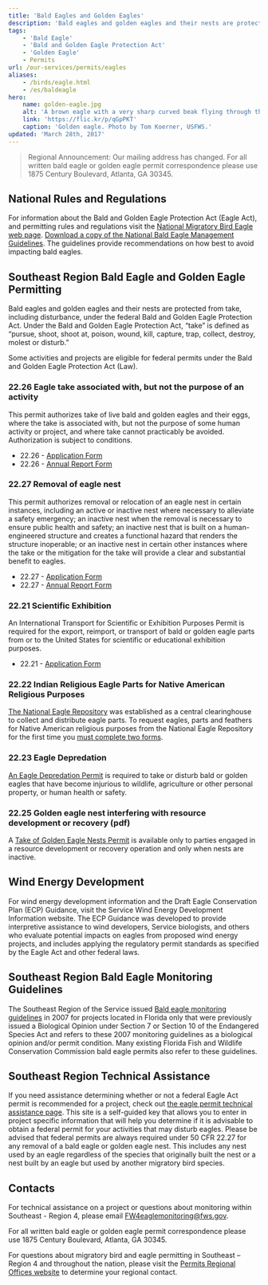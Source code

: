 ```yaml
---
title: 'Bald Eagles and Golden Eagles'
description: 'Bald eagles and golden eagles and their nests are protected from take, including disturbance, under the federal Bald and Golden Eagle Protection Act.'
tags:
    - 'Bald Eagle'
    - 'Bald and Golden Eagle Protection Act'
    - 'Golden Eagle'
    - Permits
url: /our-services/permits/eagles
aliases:
    - /birds/eagle.html
    - /es/baldeagle
hero:
    name: golden-eagle.jpg
    alt: 'A brown eagle with a very sharp curved beak flying through the air.'
    link: 'https://flic.kr/p/qGpPKT'
    caption: 'Golden eagle. Photo by Tom Koerner, USFWS.'
updated: 'March 28th, 2017'
---
```


> Regional Announcement: Our mailing address has changed. For all written bald eagle or golden eagle permit correspondence please use 1875 Century Boulevard,  Atlanta, GA 30345.

## National Rules and Regulations

For information about the Bald and Golden Eagle Protection Act (Eagle Act), and permitting rules and regulations visit the [National Migratory Bird Eagle web page](https://www.fws.gov/birds/management/managed-species/bald-and-golden-eagle-information.php).  [Download a copy of the National Bald Eagle Management Guidelines](https://catalog.data.gov/dataset/national-bald-eagle-management-guidelines).  The guidelines provide recommendations on how best to avoid impacting bald eagles.

## Southeast Region Bald Eagle and Golden Eagle Permitting

Bald eagles and golden eagles and their nests are protected from take, including disturbance, under the federal Bald and Golden Eagle Protection Act. Under the Bald and Golden Eagle Protection Act, “take” is defined as “pursue, shoot, shoot at, poison,
wound, kill, capture, trap, collect, destroy, molest or disturb.”

Some activities and projects are eligible for federal permits under the Bald and Golden Eagle Protection Act (Law).

### 22.26 Eagle take associated with, but not the purpose of an activity

This permit authorizes take of live bald and golden eagles and their eggs, where the take is associated with, but not the purpose of some human activity or project, and where take cannot practicably be avoided. Authorization is subject to conditions.

 - 22.26 - [Application Form](https://www.fws.gov/forms/3-200-71.pdf)
 - 22.26 - [Annual Report Form](https://www.fws.gov/forms/3-202-15.pdf)

### 22.27 Removal of eagle nest

This permit authorizes removal or relocation of an eagle nest in certain instances, including an active or inactive nest where necessary to alleviate a safety emergency; an inactive nest when the removal is necessary to ensure public health and safety; an inactive nest that is built on a human-engineered structure and creates a functional hazard that renders the structure inoperable; or an inactive nest in certain other instances where the take or the mitigation for the take will provide a clear and substantial benefit to eagles.

 - 22.27 - [Application Form](https://www.fws.gov/forms/3-200-72.pdf)
 - 22.27 - [Annual Report Form](https://www.fws.gov/forms/3-202-16.pdf)

### 22.21 Scientific Exhibition

An International Transport for Scientific or Exhibition Purposes Permit is required for the export, reimport, or transport of bald or golden eagle parts from or to the United States for scientific or educational exhibition purposes.

- 22.21 - [Application Form](https://www.fws.gov/forms/3-200-69.pdf)

### 22.22 Indian Religious Eagle Parts for Native American Religious Purposes

[The National Eagle Repository](https://www.fws.gov/eaglerepository/) was established as a central clearinghouse to collect and distribute eagle parts. To request eagles, parts and feathers for Native American religious purposes from the National Eagle Repository for the first time you [must complete two forms](https://www.fws.gov/eaglerepository/documents/3-200-15A.pdf).

### 22.23 Eagle Depredation

[An Eagle Depredation Permit](https://www.fws.gov/forms/3-200-16.pdf) is required to take or disturb bald or golden eagles that have become injurious to wildlife, agriculture or other personal property, or human health or safety.

### 22.25 Golden eagle nest interfering with resource development or recovery (pdf)

A [Take of Golden Eagle Nests Permit](https://www.fws.gov/forms/3-200-18.pdf) is available only to parties engaged in a resource development or recovery operation and only when nests are inactive.

## Wind Energy Development

For wind energy development information and the Draft Eagle Conservation Plan (ECP) Guidance, visit the Service Wind Energy Development Information website. The ECP Guidance was developed to provide interpretive assistance to wind developers, Service biologists, and others who evaluate potential impacts on eagles from proposed wind energy projects, and includes applying the regulatory permit standards as specified by the Eagle Act and other federal laws.

## Southeast Region Bald Eagle Monitoring Guidelines

The Southeast Region of the Service issued [Bald eagle monitoring guidelines](/pdf/bald-eagle-monitoring-guidelines-2007.pdf) in 2007 for projects located in Florida only that were previously issued a Biological Opinion under Section 7 or Section 10 of the Endangered Species Act and refers to these 2007 monitoring guidelines as a biological opinion and/or permit condition.  Many existing Florida Fish and Wildlife Conservation Commission bald eagle permits also refer to these guidelines.

## Southeast Region Technical Assistance

If you need assistance determining whether or not a federal Eagle Act permit is recommended for a project, check out [the eagle permit technical assistance page](/our-services/eagle-technical-assistance).  This site is a self-guided key that allows you to enter in project specific information that will help you determine if it is advisable to obtain a federal permit for your activities that may disturb eagles.  Please be advised that federal permits are always required under 50 CFR 22.27 for any removal of a bald eagle or golden eagle nest.  This includes any nest used by an eagle regardless of the species that originally built the nest or a nest built by an eagle but used by another migratory bird species.

## Contacts

For technical assistance on a project or questions about monitoring within Southeast - Region 4, please email [FW4eaglemonitoring@fws.gov](mailto:FW4eaglemonitoring@fws.gov).

For all written bald eagle or golden eagle permit correspondence please use 1875 Century Boulevard,  Atlanta, GA 30345.

For questions about migratory bird and eagle permitting in Southeast – Region 4 and throughout the nation, please visit the [Permits Regional Offices website](https://www.fws.gov/migratorybirds/mbpermits/Addresses.html) to determine your regional contact.
